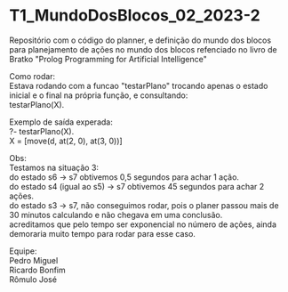 # T1_MundoDosBlocos_02_2023-2
Repositório com o código do planner, e definição do mundo dos blocos para planejamento de ações no mundo dos blocos refenciado no livro de Bratko "Prolog Programming for Artificial Intelligence"   

Como rodar:   
Estava rodando com a funcao "testarPlano" trocando apenas o estado inicial e o final na própria função, e consultando:    
testarPlano(X).   

Exemplo de saída experada:   
?- testarPlano(X).    
X = [move(d, at(2, 0), at(3, 0))]    

Obs:    
Testamos na situação 3:   
do estado s6 -> s7 obtivemos 0,5 segundos para achar 1 ação.   
do estado s4 (igual ao s5) -> s7 obtivemos 45 segundos para achar 2 ações.   
do estado s3 -> s7, não conseguimos rodar, pois o planer passou mais de 30 minutos calculando e não chegava em uma conclusão.   
acreditamos que pelo tempo ser exponencial no número de ações, ainda demoraria muito tempo para rodar para esse caso.   

Equipe:    
Pedro Miguel    
Ricardo Bonfim    
Rômulo José   
